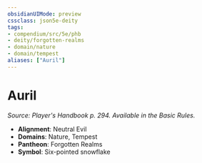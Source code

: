 ```yaml
---
obsidianUIMode: preview
cssclass: json5e-deity
tags:
- compendium/src/5e/phb
- deity/forgotten-realms
- domain/nature
- domain/tempest
aliases: ["Auril"]
---
```

# Auril
*Source: Player's Handbook p. 294. Available in the Basic Rules.* 

- **Alignment**: Neutral Evil
- **Domains**: Nature, Tempest
- **Pantheon**: Forgotten Realms
- **Symbol**: Six-pointed snowflake